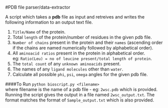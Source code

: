 #PDB file parser/data-extractor

A script which takes a **pdb** file as input and retreives and writes the following information to an output text file.

1. `Title/Name` of the protein.
2. Total `length` of the protein/number of residues in the given pdb file.
3. `Number of chains` present in the protein and their `names` (ascending order if the chains are named numerically followed by alphabetical order).
4. All `aminoacid ratios` present in the protein in alphabetical order.  
</t> eg: `Ratio(Leu) = no of leucine present/total length of protein`.
5. The `total count` of any `unknown aminoacids` present.
6. The names of any `ligand molecules` other than `water`.
7. Calculate all possible `phi`, `psi`, `omega` angles for the given pdb file.

####To Run
`python bioscript.py <filename>`  
where filename is the name of a pdb file - eg: `2wsc.pdb` which is provided. Running the script gives the output in a file named `2wsc_output.txt`. The format matches the format of `Sample_output.txt` which is also provided.
